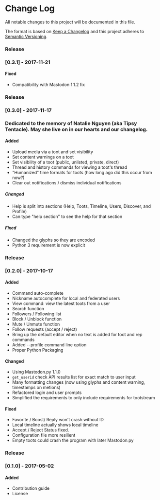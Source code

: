 # Change Log
All notable changes to this project will be documented in this file.

The format is based on [Keep a Changelog](http://keepachangelog.com/)
and this project adheres to [Semantic Versioning](http://semver.org/).

### Release
### [0.3.1] - 2017-11-21

#### Fixed
- Compatibility with Mastodon 1.1.2 fix

### Release
### [0.3.0] - 2017-11-17
### Dedicated to the memory of Natalie Nguyen (aka Tipsy Tentacle). May she live on in our hearts and our changelog.
#### Added
- Upload media via a toot and set visibility
- Set content warnings on a toot
- Set visibility of a toot (public, unlisted, private, direct)
- Thread and history commands for viewing a toot's thread
- "Humanized" time formats for toots (how long ago did this occur from now?)
- Clear out notifications / dismiss individual notifications

##### Changed
- Help is split into sections (Help, Toots, Timeline, Users, Discover, and Profile)
- Can type "help section" to see the help for that section

##### Fixed
- Changed the glyphs so they are encoded
- Python 3 requirement is now explicit

### Release
### [0.2.0] - 2017-10-17
#### Added
- Command auto-complete
- Nickname autocomplete for local and federated users
- View command: view the latest toots from a user
- Search function
- Followers / Following list
- Block / Unblock function
- Mute / Unmute function
- Follow requests (accept / reject)
- Bring up the default editor when no text is added for toot and rep commands
- Added --profile command line option
- Proper Python Packaging

#### Changed
- Using Mastodon.py 1.1.0
- ``get_userid`` check API results list for exact match to user input
- Many formatting changes (now using glyphs and content warning, timestamps on metions)
- Refactored login and user prompts
- Simplified the requirements to only include requirements for tootstream

#### Fixed
- Favorite / Boost/ Reply won't crash without ID
- Local timeline actually shows local timeline
- Accept / Reject Status fixed.
- Configuration file more resilient
- Empty toots could crash the program with later Mastodon.py

### Release
### [0.1.0] - 2017-05-02
#### Added
- Contribution guide
- License
